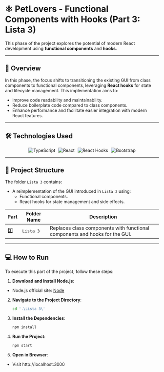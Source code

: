 # ⚛️ **PetLovers - Functional Components with Hooks** (Part 3: Lista 3)

This phase of the project explores the potential of modern React development using **functional components** and **hooks**.

---

## 🌟 **Overview**
In this phase, the focus shifts to transitioning the existing GUI from class components to functional components, leveraging **React hooks** for state and lifecycle management. This implementation aims to:
- Improve code readability and maintainability.
- Reduce boilerplate code compared to class components.
- Enhance performance and facilitate easier integration with modern React features.

---
## 🛠️ **Technologies Used**
<div style="display: flex; flex-wrap: wrap; gap: 10px; justify-content: center"> <img src="https://img.shields.io/badge/TypeScript-%23007ACC.svg?style=for-the-badge&logo=typescript&logoColor=white" alt="TypeScript" /> <img src="https://img.shields.io/badge/React-%2361DAFB.svg?style=for-the-badge&logo=react&logoColor=black" alt="React" /> <img src="https://img.shields.io/badge/Hooks-%2300D084.svg?style=for-the-badge&logo=react&logoColor=white" alt="React Hooks" /> <img src="https://img.shields.io/badge/Bootstrap-%237952B3.svg?style=for-the-badge&logo=bootstrap&logoColor=white" alt="Bootstrap" /> </div>

---

## 📂 **Project Structure**
The folder `Lista 3` contains:
- A reimplementation of the GUI introduced in `Lista 2` using:
  - Functional components.
  - React hooks for state management and side effects.

| **Part** | **Folder Name**          | **Description**                                                                 |
|----------|-------------------------|---------------------------------------------------------------------------------|
| 3️⃣      | `Lista 3`               | Replaces class components with functional components and hooks for the GUI.    |

---

## 💻 **How to Run**

To execute this part of the project, follow these steps:

1. **Download and Install Node.js**:
- Node.js official site: [Node](https://nodejs.org/)

2. **Navigate to the Project Directory**:
   ```bash
   cd '.\Lista 3\'
   ```

3. **Install the Dependencies**:
   ```bash
   npm install
   ```

4. **Run the Project**:
   ```bash
   npm start
   ```

5. **Open in Browser**:
- Visit http://localhost:3000